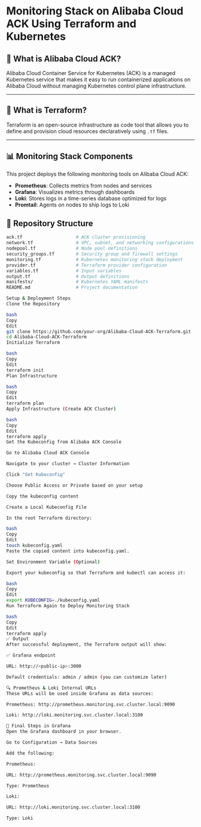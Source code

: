 # Monitoring Stack on Alibaba Cloud ACK Using Terraform and Kubernetes

## 🔷 What is Alibaba Cloud ACK?

Alibaba Cloud Container Service for Kubernetes (ACK) is a managed Kubernetes service that makes it easy to run containerized applications on Alibaba Cloud without managing Kubernetes control plane infrastructure.

---

## 🔧 What is Terraform?

Terraform is an open-source infrastructure as code tool that allows you to define and provision cloud resources declaratively using `.tf` files.

---

## 📊 Monitoring Stack Components

This project deploys the following monitoring tools on Alibaba Cloud ACK:

- **Prometheus**: Collects metrics from nodes and services
- **Grafana**: Visualizes metrics through dashboards
- **Loki**: Stores logs in a time-series database optimized for logs
- **Promtail**: Agents on nodes to ship logs to Loki

## 📁 Repository Structure

```bash
ack.tf                    # ACK cluster provisioning
network.tf                # VPC, subnet, and networking configurations
nodepool.tf               # Node pool definitions
security_groups.tf        # Security group and firewall settings
monitoring.tf             # Kubernetes monitoring stack deployment
provider.tf               # Terraform provider configuration
variables.tf              # Input variables
output.tf                 # Output definitions
manifests/                # Kubernetes YAML manifests
README.md                 # Project documentation

Setup & Deployment Steps
Clone the Repository

bash
Copy
Edit
git clone https://github.com/your-org/Alibaba-Cloud-ACK-Terraform.git
cd Alibaba-Cloud-ACK-Terraform
Initialize Terraform

bash
Copy
Edit
terraform init
Plan Infrastructure

bash
Copy
Edit
terraform plan
Apply Infrastructure (Create ACK Cluster)

bash
Copy
Edit
terraform apply
Get the Kubeconfig from Alibaba ACK Console

Go to Alibaba Cloud ACK Console

Navigate to your cluster → Cluster Information

Click "Get Kubeconfig"

Choose Public Access or Private based on your setup

Copy the kubeconfig content

Create a Local Kubeconfig File

In the root Terraform directory:

bash
Copy
Edit
touch kubeconfig.yaml
Paste the copied content into kubeconfig.yaml.

Set Environment Variable (Optional)

Export your kubeconfig so that Terraform and kubectl can access it:

bash
Copy
Edit
export KUBECONFIG=./kubeconfig.yaml
Run Terraform Again to Deploy Monitoring Stack

bash
Copy
Edit
terraform apply
✅ Output
After successful deployment, the Terraform output will show:

✅ Grafana endpoint

URL: http://<public-ip>:3000

Default credentials: admin / admin (you can customize later)

🔍 Prometheus & Loki Internal URLs
These URLs will be used inside Grafana as data sources:

Prometheus: http://prometheus.monitoring.svc.cluster.local:9090

Loki: http://loki.monitoring.svc.cluster.local:3100

📌 Final Steps in Grafana
Open the Grafana dashboard in your browser.

Go to Configuration → Data Sources

Add the following:

Prometheus:

URL: http://prometheus.monitoring.svc.cluster.local:9090

Type: Prometheus

Loki:

URL: http://loki.monitoring.svc.cluster.local:3100

Type: Loki

